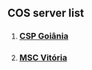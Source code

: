 ## COS server list

1. ###  [CSP Goiânia](http://25.66.58.204:8080/COS_CSO/Entrar.jsp) 
2. ###  [MSC Vitória](http://172.16.0.250:8080/COS_CSO/Entrar.jsp) 
